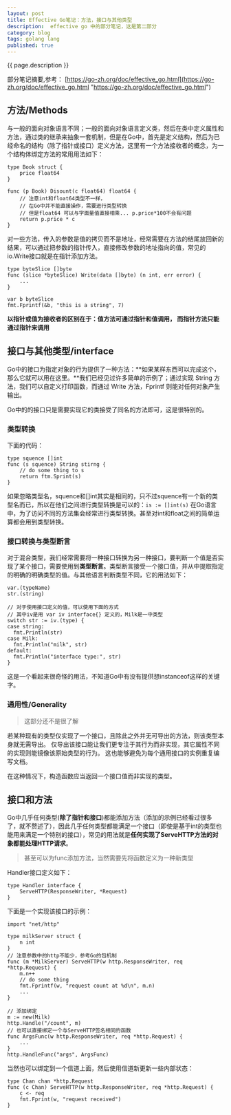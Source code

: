 ```yaml
---
layout: post
title: Effective Go笔记：方法，接口与其他类型
description:  effective go 中的部分笔记，这是第二部分
category: blog
tags: golang lang
published: true
---
```


{{ page.description }} 

部分笔记摘要,参考： [https://go-zh.org/doc/effective_go.html](https://go-zh.org/doc/effective_go.html "https://go-zh.org/doc/effective_go.html")

## 方法/Methods ##
与一般的面向对象语言不同；一般的面向对象语言定义类，然后在类中定义属性和方法，通过类的继承来抽象一套机制，但是在Go中，首先是定义结构，然后为已经命名的结构（除了指针或接口）定义方法，这里有一个方法接收者的概念，为一个结构体绑定方法的常用用法如下：

```
type Book struct {
	price float64
}

func (p Book) Disount(c float64) float64 {
	// 注意int和float64类型不一样，
	// 在Go中并不能直接操作，需要进行类型转换
	// 但是float64 可以与字面量值直接相乘... p.price*100不会有问题
	return p.price * c
}
```
对一些方法，传入的参数是值的拷贝而不是地址，经常需要在方法的结尾放回新的结果，可以通过把参数的指针传入，直接修改参数的地址指向的值，常见的io.Write接口就是在指针添加方法。

```
type byteSlice []byte
func (slice *byteSlice) Write(data []byte) (n int, err error) {
	...
}

var b byteSlice
fmt.Fprintf(&b, "this is a string", 7)
```
**以指针或值为接收者的区别在于：值方法可通过指针和值调用， 而指针方法只能通过指针来调用**

## 接口与其他类型/interface ##
Go中的接口为指定对象的行为提供了一种方法：**如果某样东西可以完成这个， 那么它就可以用在这里。**我们已经见过许多简单的示例了；通过实现 String 方法，我们可以自定义打印函数，而通过 Write 方法，Fprintf 则能对任何对象产生输出。

Go中的的接口只是需要实现它的类接受了同名的方法即可，这是很特别的。

### 类型转换 ###
下面的代码：

```
type squence []int
func (s squence) String stirng {
	// do some thing to s
	return ftm.Sprint(s)
}
```
如果忽略类型名，squence和[]int其实是相同的，只不过squence有一个新的类型名而已，所以在他们之间进行类型转换是可以的：``` is := []int(s) ```
在Go语言中，为了访问不同的方法集会经常进行类型转换。甚至对int和float之间的简单运算都会用到类型转换。

### 接口转换与类型断言 ###
对于混合类型，我们经常需要将一种接口转换为另一种接口，要判断一个值是否实现了某个接口，需要使用到**类型断言**。类型断言接受一个接口值，并从中提取指定的明确的明确类型的值。与其他语言判断类型不同，它的用法如下：

```
var.(typeName)
str.(string)

// 对于使用接口定义的值，可以使用下面的方式
// 其中iv是用 var iv interface{} 定义的，Milk是一中类型
switch str := iv.(type) {
case string:
  fmt.Println(str)
case Milk:
  fmt.Println("milk", str)
default:
  fmt.Println("interface type:", str)
}
```
这是一个看起来很奇怪的用法，不知道Go中有没有提供想instanceof这样的关键字。

### 通用性/Generality ###
> 这部分还不是很了解

若某种现有的类型仅实现了一个接口，且除此之外并无可导出的方法，则该类型本身就无需导出。 仅导出该接口能让我们更专注于其行为而非实现，其它属性不同的实现则能镜像该原始类型的行为。 这也能够避免为每个通用接口的实例重复编写文档。

在这种情况下，构造函数应当返回一个接口值而非实现的类型。

## 接口和方法 ##
Go中几乎任何类型(**除了指针和接口**)都能添加方法（添加的示例已经看过很多了，就不赘述了），因此几乎任何类型都能满足一个接口（即使是基于int的类型也能用来满足一个特别的接口），常见的用法就是**任何实现了ServeHTTP方法的对象都能处理HTTP请求**。

> 甚至可以为func添加方法，当然需要先将函数定义为一种新类型

Handler接口定义如下：

```
type Handler interface {
	ServeHTTP(ResponseWriter, *Request)
}
```
下面是一个实现该接口的示例：

```
import "net/http"

type milkServer struct {
	n int
}
// 注意参数中的http不能少，参考Go的包机制
func (m *MilkServer) ServeHTTP(w http.ResponseWriter, req *http.Request) {
	m.n++
	// do some thing
	fmt.Fprintf(w, "request count at %d\n", m.n)
	...
}

// 添加绑定
m := new(Milk)
http.Handle("/count", m)
// 也可以直接绑定一个与ServeHTTP签名相同的函数
func ArgsFunc(w http.ResponseWriter, req *http.Request) {
	...
}
http.HandleFunc("args", ArgsFunc)
```
当然也可以绑定到一个信道上面，然后使用信道新更新一些内部状态：

```
type Chan chan *http.Request
func (c Chan) ServeHTTP(w http.ResponseWriter, req *http.Request) {
	c <- req
	fmt.Fprint(w, "request received")
}
```
